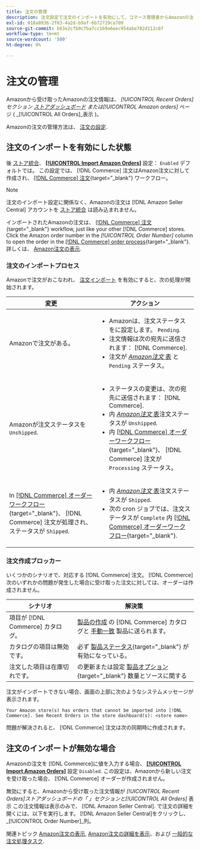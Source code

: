 ```yaml
---
title: 注文の管理
description: 注文設定で注文のインポートを有効にして、コマース管理者からAmazonの注文をより簡単に管理できます。
exl-id: 018a8936-2f03-4a2d-b9af-6b72729ca709
source-git-commit: b63e2cfb9c7ba7cc169a6eec954abe782d112c6f
workflow-type: tm+mt
source-wordcount: '509'
ht-degree: 0%

---
```


# 注文の管理

Amazonから受け取ったAmazonの注文情報は、 _[!UICONTROL Recent Orders]_セクション [ストアダッシュボード](./amazon-store-dashboard.md) または_[!UICONTROL Amazon orders]_ ページ ( _[!UICONTROL All Orders]_表示 )。

Amazonの注文の管理方法は、 [注文の設定](./order-settings.md#configure-order-settings).

## 注文のインポートを有効にした状態

後 [ストア統合](./store-integration.md)、 [**[!UICONTROL Import Amazon Orders]**](./order-settings.md#configure-order-settings) 設定： `Enabled` デフォルトでは。 この設定では、 [!DNL Commerce] 注文はAmazon注文に対して作成され、 [[!DNL Commerce] 注文](https://docs.magento.com/user-guide/sales/orders.html){target="_blank"} ワークフロー。

>[!NOTE]
>
>注文のインポート設定に関係なく、Amazonの注文は [!DNL Amazon Seller Central] アカウントを [ストア統合](./store-integration.md) は読み込まれません。

インポートされたAmazonの注文は、 [[!DNL Commerce] 注文](https://docs.magento.com/user-guide/sales/orders.html){target="_blank"} workflow, just like your other [!DNL Commerce] stores. Click the Amazon order number in the *[!UICONTROL Order Number]* column to open the order in the [[!DNL Commerce] order process](https://docs.magento.com/user-guide/sales/order-processing.html#order-view-descriptions){target="_blank"}. 詳しくは、 [Amazon注文の表示](./amazon-orders-all.md).

### 注文のインポートプロセス

Amazonで注文がおこなわれ、 [注文インポート](./order-settings.md) を有効にすると、次の処理が開始されます。

| 変更 | アクション |
|---|---|
| Amazonで注文がある。 | <ul><li>Amazonは、注文ステータスをに設定します。 `Pending`.</li><li>注文情報は次の宛先に送信されます： [!DNL Commerce].</li><li>注文が [_Amazon注文_ 表](./amazon-orders-all.md) と `Pending` ステータス。</li></ul> |
| Amazonが注文ステータスを `Unshipped`. | <ul><li>ステータスの変更は、次の宛先に送信されます： [!DNL Commerce].</li><li>内 [_Amazon注文_ 表](./amazon-orders-all.md)注文ステータスが `Unshipped`.</li><li>内 [[!DNL Commerce] オーダーワークフロー](https://docs.magento.com/user-guide/sales/orders.html){target="_blank"}、 [!DNL Commerce] 注文が `Processing` ステータス。</li></ul> |
| In [[!DNL Commerce] オーダーワークフロー](https://docs.magento.com/user-guide/sales/orders.html){target="_blank"}、 [!DNL Commerce] 注文が処理され、ステータスが `Shipped`. | <ul><li>内 [_Amazon注文_ 表](./amazon-orders-all.md)注文ステータスが `Shipped`.</li><li>次の cron ジョブでは、注文ステータスが `Complete` 内 [[!DNL Commerce] オーダーワークフロー](https://docs.magento.com/user-guide/sales/orders.html){target="_blank"}.</li></ul> |

### 注文作成ブロッカー

いくつかのシナリオで、対応する [!DNL Commerce] 注文。 [!DNL Commerce] 次のいずれかの問題が発生した場合に受け取った注文に対しては、オーダーは作成されません。

| シナリオ | 解決策 |
|---|---|
| 項目が [!DNL Commerce] カタログ。 | [製品の作成](./creating-assigning-catalog-products.md) の [!DNL Commerce] カタログと [手動一致](./creating-assigning-catalog-products.md) 製品に送られます。 |
| カタログの項目は無効です。 | 必ず [製品ステータス](https://docs.magento.com/user-guide/catalog/inventory-product-stock-options.html){target="_blank"} が有効になっている。 |
| 注文した項目は在庫切れです。 | の更新または設定 [製品オプション](https://docs.magento.com/user-guide/catalog/inventory-product-stock-options.html){target="_blank"} 数量とソースに関する |

注文がインポートできない場合、画面の上部に次のようなシステムメッセージが表示されます。

`Your Amazon store(s) has orders that cannot be imported into [!DNL Commerce]. See Recent Orders in the store dashboard(s): <store name>`

問題が解決されると、 [!DNL Commerce] 注文は次の同期時に作成されます。

## 注文のインポートが無効な場合

Amazonの注文を [!DNL Commerce]に値を入力する場合、 [**[!UICONTROL Import Amazon Orders]**](./order-settings.md#configure-order-settings) 設定 `Disabled`. この設定は、Amazonから新しい注文を受け取った場合、 [!DNL Commerce] オーダーが作成されません。

無効にすると、Amazonから受け取った注文情報が _[!UICONTROL Recent Orders]_ストアダッシュボードの「 」セクションと_[!UICONTROL All Orders]_ 表示 この注文情報は表示のみで、 [!DNL Amazon Seller Central]. で注文の詳細を開くには、以下を実行します。 [!DNL Amazon Seller Central]をクリックし、 _[!UICONTROL Order Number]_列。

関連トピック [Amazon注文の表示](./amazon-orders-all.md), [Amazon注文の詳細を表示](./amazon-order-details.md)、および [一般的な注文処理タスク](./common-order-processing.md).
